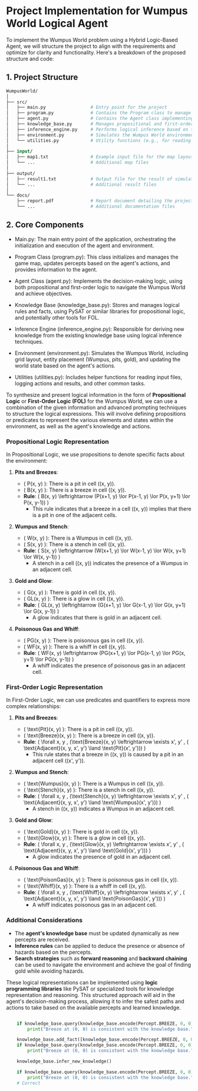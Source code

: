 # Project Implementation for Wumpus World Logical Agent

To implement the Wumpus World problem using a Hybrid Logic-Based Agent, we will structure the project to align with the requirements and optimize for clarity and functionality. Here's a breakdown of the proposed structure and code:

## 1. Project Structure

``` graphql
WumpusWorld/
│
├── src/
│   ├── main.py                 # Entry point for the project
│   ├── program.py              # Contains the Program class to manage the game map
│   ├── agent.py                # Contains the Agent class implementing logic
│   ├── knowledge_base.py       # Manages propositional and first-order logic knowledge
│   ├── inference_engine.py     # Performs logical inference based on the knowledge base
│   ├── environment.py          # Simulates the Wumpus World environment
│   └── utilities.py            # Utility functions (e.g., for reading inputs, logging)
│
├── input/
│   ├── map1.txt                # Example input file for the map layout
│   └── ...                     # Additional map files
│
├── output/
│   ├── result1.txt             # Output file for the result of simulation
│   └── ...                     # Additional result files
│
└── docs/
    ├── report.pdf              # Report document detailing the project
    └── ...                     # Additional documentation files
```

## 2. Core Components

- Main.py: The main entry point of the application, orchestrating the initialization and execution of the agent and environment.

- Program Class (program.py): This class initializes and manages the game map, updates percepts based on the agent's actions, and provides information to the agent.

- Agent Class (agent.py): Implements the decision-making logic, using both propositional and first-order logic to navigate the Wumpus World and achieve objectives.

- Knowledge Base (knowledge_base.py): Stores and manages logical rules and facts, using PySAT or similar libraries for propositional logic, and potentially other tools for FOL.

- Inference Engine (inference_engine.py): Responsible for deriving new knowledge from the existing knowledge base using logical inference techniques.

- Environment (environment.py): Simulates the Wumpus World, including grid layout, entity placement (Wumpus, pits, gold), and updating the world state based on the agent's actions.

- Utilities (utilities.py): Includes helper functions for reading input files, logging actions and results, and other common tasks.


To synthesize and present logical information in the form of **Propositional Logic** or **First-Order Logic (FOL)** for the Wumpus World, we can use a combination of the given information and advanced prompting techniques to structure the logical expressions. This will involve defining propositions or predicates to represent the various elements and states within the environment, as well as the agent's knowledge and actions.

### **Propositional Logic Representation**

In Propositional Logic, we use propositions to denote specific facts about the environment:

1. **Pits and Breezes**:
   - \( P(x, y) \): There is a pit in cell \((x, y)\).
   - \( B(x, y) \): There is a breeze in cell \((x, y)\).
   - **Rule**: \( B(x, y) \leftrightarrow (P(x+1, y) \lor P(x-1, y) \lor P(x, y+1) \lor P(x, y-1)) \)
     - This rule indicates that a breeze in a cell \((x, y)\) implies that there is a pit in one of the adjacent cells.

2. **Wumpus and Stench**:
   - \( W(x, y) \): There is a Wumpus in cell \((x, y)\).
   - \( S(x, y) \): There is a stench in cell \((x, y)\).
   - **Rule**: \( S(x, y) \leftrightarrow (W(x+1, y) \lor W(x-1, y) \lor W(x, y+1) \lor W(x, y-1)) \)
     - A stench in a cell \((x, y)\) indicates the presence of a Wumpus in an adjacent cell.

3. **Gold and Glow**:
   - \( G(x, y) \): There is gold in cell \((x, y)\).
   - \( GL(x, y) \): There is a glow in cell \((x, y)\).
   - **Rule**: \( GL(x, y) \leftrightarrow (G(x+1, y) \lor G(x-1, y) \lor G(x, y+1) \lor G(x, y-1)) \)
     - A glow indicates that there is gold in an adjacent cell.

4. **Poisonous Gas and Whiff**:
   - \( PG(x, y) \): There is poisonous gas in cell \((x, y)\).
   - \( WF(x, y) \): There is a whiff in cell \((x, y)\).
   - **Rule**: \( WF(x, y) \leftrightarrow (PG(x+1, y) \lor PG(x-1, y) \lor PG(x, y+1) \lor PG(x, y-1)) \)
     - A whiff indicates the presence of poisonous gas in an adjacent cell.

### **First-Order Logic Representation**

In First-Order Logic, we can use predicates and quantifiers to express more complex relationships:

1. **Pits and Breezes**:
   - \( \text{Pit}(x, y) \): There is a pit in cell \((x, y)\).
   - \( \text{Breeze}(x, y) \): There is a breeze in cell \((x, y)\).
   - **Rule**: \( \forall x, y \, (\text{Breeze}(x, y) \leftrightarrow \exists x', y' \, ( \text{Adjacent}(x, y, x', y') \land \text{Pit}(x', y'))) \)
     - This rule states that a breeze in \((x, y)\) is caused by a pit in an adjacent cell \((x', y')\).

2. **Wumpus and Stench**:
   - \( \text{Wumpus}(x, y) \): There is a Wumpus in cell \((x, y)\).
   - \( \text{Stench}(x, y) \): There is a stench in cell \((x, y)\).
   - **Rule**: \( \forall x, y \, (\text{Stench}(x, y) \leftrightarrow \exists x', y' \, ( \text{Adjacent}(x, y, x', y') \land \text{Wumpus}(x', y'))) \)
     - A stench in \((x, y)\) indicates a Wumpus in an adjacent cell.

3. **Gold and Glow**:
   - \( \text{Gold}(x, y) \): There is gold in cell \((x, y)\).
   - \( \text{Glow}(x, y) \): There is a glow in cell \((x, y)\).
   - **Rule**: \( \forall x, y \, (\text{Glow}(x, y) \leftrightarrow \exists x', y' \, ( \text{Adjacent}(x, y, x', y') \land \text{Gold}(x', y'))) \)
     - A glow indicates the presence of gold in an adjacent cell.

4. **Poisonous Gas and Whiff**:
   - \( \text{PoisonGas}(x, y) \): There is poisonous gas in cell \((x, y)\).
   - \( \text{Whiff}(x, y) \): There is a whiff in cell \((x, y)\).
   - **Rule**: \( \forall x, y \, (\text{Whiff}(x, y) \leftrightarrow \exists x', y' \, ( \text{Adjacent}(x, y, x', y') \land \text{PoisonGas}(x', y'))) \)
     - A whiff indicates poisonous gas in an adjacent cell.

### **Additional Considerations**
- The **agent's knowledge base** must be updated dynamically as new percepts are received.
- **Inference rules** can be applied to deduce the presence or absence of hazards based on the percepts.
- **Search strategies** such as **forward reasoning** and **backward chaining** can be used to navigate the environment and achieve the goal of finding gold while avoiding hazards.

These logical representations can be implemented using **logic programming libraries** like PySAT or specialized tools for knowledge representation and reasoning. This structured approach will aid in the agent's decision-making process, allowing it to infer the safest paths and actions to take based on the available percepts and learned knowledge.

``` python

    if knowledge_base.query(knowledge_base.encode(Percept.BREEZE, 0, 0)):
        print("Breeze at (0, 0) is consistent with the knowledge base.")

    knowledge_base.add_fact([knowledge_base.encode(Percept.BREEZE, 0, 0)])
    if knowledge_base.query(knowledge_base.encode(Percept.BREEZE, 0, 0)):
        print("Breeze at (0, 0) is consistent with the knowledge base.")

    knowledge_base.infer_new_knowledge()

    if knowledge_base.query(knowledge_base.encode(Percept.BREEZE, 0, 0)):
        print("Breeze at (0, 0) is consistent with the knowledge base.")
    # Correct
```

